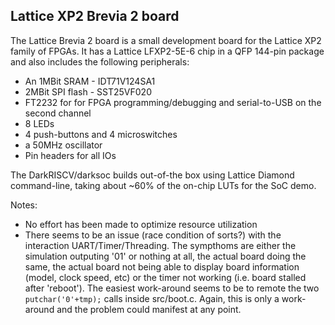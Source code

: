 ## Lattice XP2 Brevia 2 board

The Lattice Brevia 2 board is a small development board for the Lattice XP2 
family of FPGAs. It has a Lattice LFXP2-5E-6 chip in a QFP 144-pin package and
also includes the following peripherals:
* An 1MBit SRAM - IDT71V124SA1
* 2MBit SPI flash - SST25VF020
* FT2232 for for FPGA programming/debugging and serial-to-USB on the second channel
* 8 LEDs
* 4 push-buttons and 4 microswitches
* a 50MHz oscillator 
* Pin headers for all IOs

The DarkRISCV/darksoc builds out-of-the box using Lattice Diamond command-line,
taking about ~60% of the on-chip LUTs for the SoC demo.

Notes:
* No effort has been made to optimize resource utilization
* There seems to be an issue (race condition of sorts?) with the interaction 
  UART/Timer/Threading. The sympthoms are either the simulation outputing '01'
  or nothing at all, the actual board doing the same, the actual board not 
  being able to display board information (model, clock speed, etc) or the 
  timer not working (i.e. board stalled after 'reboot'). The easiest 
  work-around seems to be to remote the two ```putchar('0'+tmp);``` calls 
  inside src/boot.c. Again, this is only a work-around and the problem could
  manifest at any point.
 
